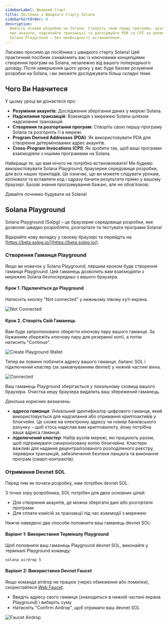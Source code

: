 ```yaml
---
sidebarLabel: Швидкий Старт
title: Посібник з Швидкого Старту Solana
sidebarSortOrder: 0
description:
  Вивчіть основи розробки на Solana. Створіть свою першу програму, дізнайтеся
  про акаунти, надсилайте транзакції та досліджуйте PDA та CPI за допомогою
  Solana Playground – без необхідності встановлення.
---
```


Ласкаво просимо до посібника з швидкого старту Solana! Цей практичний посібник ознайомить вас із ключовими концепціями створення програм на Solana, незалежно від вашого попереднього досвіду. Після завершення цього уроку у вас буде базове розуміння розробки на Solana, і ви зможете досліджувати більш складні теми.

## Чого Ви Навчитеся

У цьому уроці ви дізнаєтеся про:

- **Розуміння акаунтів**: Дослідження зберігання даних у мережі Solana.
- **Надсилання транзакцій**: Взаємодія з мережею Solana шляхом надсилання транзакцій.
- **Створення та розгортання програм**: Створіть свою першу програму Solana та розгорніть її в мережі.
- **Program Derived Addresses (PDA)**: Як використовувати PDA для створення детермінованих адрес акаунтів.
- **Cross-Program Invocations (CPI)**: Як зробити так, щоб ваші програми взаємодіяли з іншими програмами на Solana.

Найкраще те, що вам нічого не потрібно встановлювати! Ми будемо використовувати Solana Playground, браузерне середовище розробки, для всіх наших прикладів. Це означає, що ви можете слідувати урокам, копіювати та вставляти код і одразу бачити результати прямо у вашому браузері. Базові знання програмування бажані, але не обов’язкові.

Давайте почнемо будувати на Solana!

## Solana Playground

Solana Playground (Solpg) – це браузерне середовище розробки, яке дозволяє швидко розробляти, розгортати та тестувати програми Solana!

Відкрийте нову вкладку у своєму браузері та перейдіть на [https://beta.solpg.io/](https://beta.solpg.io/).

<Steps>

### Створення Гаманця Playground

Якщо ви новачок у Solana Playground, першим кроком буде створення гаманця Playground. Цей гаманець дозволить вам взаємодіяти з мережею Solana безпосередньо з вашого браузера.

#### Крок 1. Підключіться до Playground

Натисніть кнопку "Not connected" у нижньому лівому куті екрана.

![Not Connected](/assets/docs/intro/quickstart/pg-not-connected.png)

#### Крок 2. Створіть Свій Гаманець

Вам буде запропоновано зберегти ключову пару вашого гаманця. За бажанням збережіть ключову пару для резервної копії, а потім натисніть "Continue".

![Create Playground Wallet](/assets/docs/intro/quickstart/pg-create-wallet.png)

Тепер ви повинні побачити адресу вашого гаманця, баланс SOL і підключений кластер (за замовчуванням devnet) у нижній частині вікна.

![Connected](/assets/docs/intro/quickstart/pg-connected.png)

<Callout>
  Ваш гаманець Playground зберігається у локальному сховищі вашого браузера. Очистка кешу браузера видалить ваш збережений гаманець.
</Callout>

Декілька корисних визначень:

- **_адреса гаманця_**: Унікальний ідентифікатор цифрового гаманця, який використовується для надсилання або отримання криптоактивів у блокчейні. Це схоже на електронну адресу чи номер банківського рахунку – щоб хтось надіслав вам криптовалюту, йому потрібна ваша адреса гаманця.
- **_підключений кластер_**: Набір вузлів мережі, які працюють разом, щоб підтримувати синхронізовану копію блокчейна. Кластери важливі для надання децентралізованого розподіленого реєстру, перевірки транзакцій, забезпечення безпеки ланцюга та виконання програм (смарт-контрактів).

### Отримання Devnet SOL

Перед тим як почати розробку, нам потрібен devnet SOL.

З точки зору розробника, SOL потрібен для двох основних цілей:

- Для створення акаунтів, де можна зберігати дані або розгортати програми
- Для сплати комісій за транзакції під час взаємодії з мережею

Нижче наведено два способи поповнити ваш гаманець devnet SOL:

#### Варіант 1: Використання Терміналу Playground

Щоб поповнити ваш гаманець Playground devnet SOL, виконайте у терміналі Playground команду: 


```shell filename="Terminal"
solana airdrop 5
```

#### Варіант 2: Використання Devnet Faucet

Якщо команда airdrop не працює (через обмеження або помилки), скористайтеся [Web Faucet](https://faucet.solana.com/).

- Введіть адресу свого гаманця (знаходиться в нижній частині екрана Playground) і виберіть суму
- Натисніть "Confirm Airdrop", щоб отримати ваш devnet SOL

![Faucet Airdrop](/assets/docs/intro/quickstart/faucet-airdrop.gif)

</Steps>
